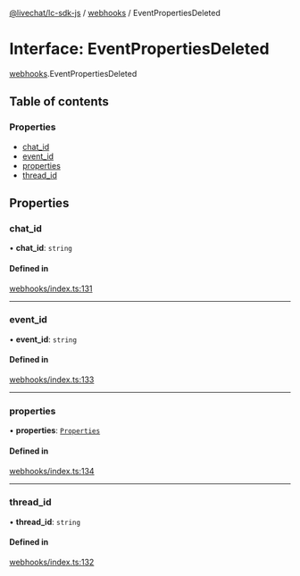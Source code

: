 [@livechat/lc-sdk-js](../README.md) / [webhooks](../modules/webhooks.md) / EventPropertiesDeleted

# Interface: EventPropertiesDeleted

[webhooks](../modules/webhooks.md).EventPropertiesDeleted

## Table of contents

### Properties

- [chat\_id](webhooks.EventPropertiesDeleted.md#chat_id)
- [event\_id](webhooks.EventPropertiesDeleted.md#event_id)
- [properties](webhooks.EventPropertiesDeleted.md#properties)
- [thread\_id](webhooks.EventPropertiesDeleted.md#thread_id)

## Properties

### chat\_id

• **chat\_id**: `string`

#### Defined in

[webhooks/index.ts:131](https://github.com/livechat/lc-sdk-js/blob/a63b0a6/src/webhooks/index.ts#L131)

___

### event\_id

• **event\_id**: `string`

#### Defined in

[webhooks/index.ts:133](https://github.com/livechat/lc-sdk-js/blob/a63b0a6/src/webhooks/index.ts#L133)

___

### properties

• **properties**: [`Properties`](webhooks_structures_structures.Properties.md)

#### Defined in

[webhooks/index.ts:134](https://github.com/livechat/lc-sdk-js/blob/a63b0a6/src/webhooks/index.ts#L134)

___

### thread\_id

• **thread\_id**: `string`

#### Defined in

[webhooks/index.ts:132](https://github.com/livechat/lc-sdk-js/blob/a63b0a6/src/webhooks/index.ts#L132)

